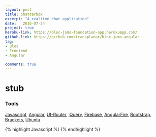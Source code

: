 ```yaml
---
layout: post
title: Chatterbox
excerpt: "A realtime chat application"
date:   2016-07-24
project: true
heroku-link: https://bloc-jams-foundation-app.herokuapp.com/
github-link: https://github.com/transplanar/bloc-jams-angular
tag:
- Bloc
- Frontend
- Angular

comments: true
---
```


# stub

### Tools
[Javascript](https://www.javascript.com/), [Angular](https://angularjs.org/), [UI-Router](https://github.com/angular-ui/ui-router), [jQuery](https://jquery.com/), [Firebase](https://www.firebase.google.com/), [AngularFire](https://github.com/firebase/angularfire), [Bootstrap](http://getbootstrap.com/), [Brackets](http://brackets.io/), [Ubuntu](http://www.ubuntu.com/)

{% highlight Javascript %}
{% endhighlight %}
